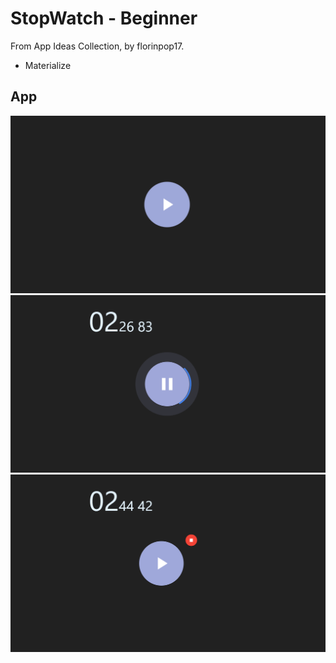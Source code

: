 # StopWatch - Beginner
From App Ideas Collection, by florinpop17.
- Materialize
## App
<img src=".github/wait.png" alt="wait">
<img src=".github/play.png" alt="play">
<img src=".github/stop.png" alt="stop">
